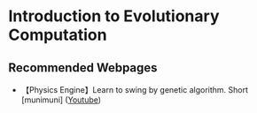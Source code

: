 # Introduction to Evolutionary Computation

## Recommended Webpages
* 【Physics Engine】Learn to swing by genetic algorithm. Short [munimuni] ([Youtube](https://youtu.be/8vzTCC-jbwM))
